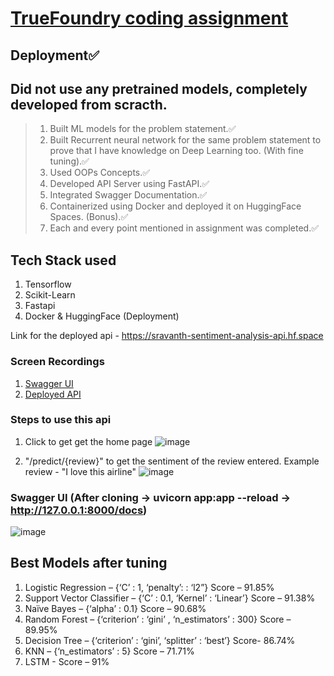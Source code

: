 # [TrueFoundry coding assignment](https://sravanth-sentiment-analysis-api.hf.space)
## Deployment✅ 
## Did not use any pretrained models, completely developed from scracth. 
>1. Built ML models for the problem statement.✅
>2. Built Recurrent neural network for the same problem statement to prove that I have knowledge on Deep Learning too. (With fine tuning).✅
>3. Used OOPs Concepts.✅
>4. Developed API Server using FastAPI.✅
>5. Integrated Swagger Documentation.✅
>7. Containerized using Docker and deployed it on HuggingFace Spaces. (Bonus).✅
>8. Each and every point mentioned in assignment was completed.✅

## Tech Stack used
1. Tensorflow
2. Scikit-Learn
3. Fastapi
4. Docker & HuggingFace (Deployment)

Link for the deployed api - https://sravanth-sentiment-analysis-api.hf.space

### Screen Recordings
1. [Swagger UI](https://github.com/Sravanthgithub/assignment/blob/main/Truefoundry-submission-recording.mp4) 
2. [Deployed API](https://sravanth-sentiment-analysis-api.hf.space/)

### Steps to use this api
1. Click to get get the home page
![image](https://user-images.githubusercontent.com/77894804/209323381-1fd72192-0c6c-48db-a8f5-ce2b68346af6.png)

2. "/predict/{review}" to get the sentiment of the review entered.
Example review - "I love this airline"
![image](https://user-images.githubusercontent.com/77894804/209323485-99cc1603-7ff8-4135-b09b-ff4e423da198.png)

### Swagger UI (After cloning -> uvicorn app:app --reload -> http://127.0.0.1:8000/docs)
![image](https://user-images.githubusercontent.com/77894804/209323832-8944aa46-d216-4a47-b1a3-84c410491627.png)

## Best Models after tuning
1. Logistic Regression – {‘C’ : 1, ‘penalty’: : ‘l2”} Score – 91.85%
2. Support Vector Classifier – {‘C’ : 0.1, ‘Kernel’ : ‘Linear’} Score – 91.38%
3. Naïve Bayes – {‘alpha’ : 0.1} Score – 90.68%
4. Random Forest – {‘criterion’ : ‘gini’ , ‘n_estimators’ : 300} Score – 89.95%
5. Decision Tree – {‘criterion’ : ‘gini’,  ‘splitter’ :  ‘best’}  Score- 86.74%
6. KNN – {‘n_estimators’ : 5} Score – 71.71%
7. LSTM -  Score – 91%




